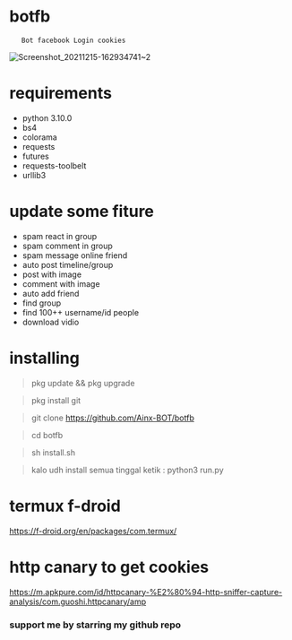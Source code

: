 # botfb

       Bot facebook Login cookies

![Screenshot_20211215-162934741~2](https://user-images.githubusercontent.com/52388234/146162539-fadb8100-1c2e-47b1-8cce-cc71b4445641.jpg)


# requirements
<ul>
<li>python 3.10.0</li>
<li>bs4</li>
<li>colorama</li>
<li>requests</li>
<li>futures</li>
<li>requests-toolbelt</li>
<li>urllib3</li>
</ul>

# update some fiture
<ul>

<li> spam react in group</li>

<li> spam comment in group</li>

<li> spam message online friend</li>

<li> auto post timeline/group</li>

<li> post with image</li>

<li> comment with image</li>

<li> auto add friend</li>

<li> find group</li>

<li> find 100++ username/id people</li>

<li> download vidio</li>

</ul>

# installing

> pkg update && pkg upgrade

> pkg install git

> git clone https://github.com/Ainx-BOT/botfb

> cd botfb

> sh install.sh

> kalo udh install semua tinggal ketik : python3 run.py


# termux f-droid

https://f-droid.org/en/packages/com.termux/

# http canary to get cookies

https://m.apkpure.com/id/httpcanary-%E2%80%94-http-sniffer-capture-analysis/com.guoshi.httpcanary/amp


<h3>support me by starring my github repo</h3>
